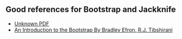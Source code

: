 ## Good references for Bootstrap and Jackknife
* [Unknown PDF](https://github.com/zjplab/Computational-Statistics-/blob/master/Bootstrap/jack%5B1%5D.pdf)
* [An Introduction to the Bootstrap By Bradley Efron, R.J. Tibshirani](https://books.google.com/books?id=gLlpIUxRntoC&printsec=frontcover&dq=eron+93+bootstrap&hl=en&sa=X&ved=0ahUKEwiAvo-WkeTeAhXE6FMKHRnbDUwQ6AEIKjAA#v=onepage&q&f=false)
